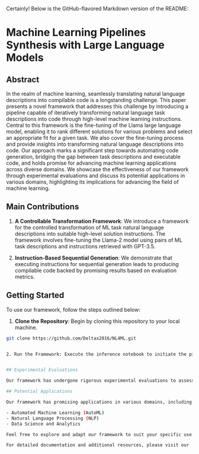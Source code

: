 Certainly! Below is the GitHub-flavored Markdown version of the README:


# Machine Learning Pipelines Synthesis with Large Language Models

## Abstract

In the realm of machine learning, seamlessly translating natural language descriptions into compilable code is a longstanding challenge. This paper presents a novel framework that addresses this challenge by introducing a pipeline capable of iteratively transforming natural language task descriptions into code through high-level machine learning instructions. Central to this framework is the fine-tuning of the Llama large language model, enabling it to rank different solutions for various problems and select an appropriate fit for a given task. We also cover the fine-tuning process and provide insights into transforming natural language descriptions into code. Our approach marks a significant step towards automating code generation, bridging the gap between task descriptions and executable code, and holds promise for advancing machine learning applications across diverse domains. We showcase the effectiveness of our framework through experimental evaluations and discuss its potential applications in various domains, highlighting its implications for advancing the field of machine learning.

## Main Contributions

1. **A Controllable Transformation Framework**: We introduce a framework for the controlled transformation of ML task natural language descriptions into suitable high-level solution instructions. The framework involves fine-tuning the Llama-2 model using pairs of ML task descriptions and instructions retrieved with GPT-3.5.

2. **Instruction-Based Sequential Generation**: We demonstrate that executing instructions for sequential generation leads to producing compilable code backed by promising results based on evaluation metrics.

## Getting Started

To use our framework, follow the steps outlined below:

1. **Clone the Repository**: Begin by cloning this repository to your local machine.

```bash
git clone https://github.com/Deltax2016/NL4ML.git


2. Run the Framework: Execute the inference notebook to initiate the pipeline for transforming natural language task descriptions into code.


## Experimental Evaluations

Our framework has undergone rigorous experimental evaluations to assess its effectiveness. To reproduce these experiments and explore the results, refer to the [Experiment Notebook](experiments/experiment_notebook.ipynb) in the experiments directory.

## Potential Applications

Our framework has promising applications in various domains, including:

- Automated Machine Learning (AutoML)
- Natural Language Processing (NLP)
- Data Science and Analytics

Feel free to explore and adapt our framework to suit your specific use cases and contribute to the advancement of machine learning.

For detailed documentation and additional resources, please visit our [Wiki](https://github.com/your-username/machine-learning-pipelines/wiki).
